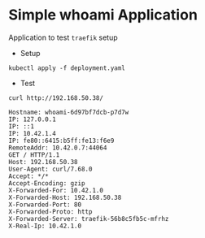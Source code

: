 # Simple whoami Application
Application to test `traefik` setup

- Setup
```
kubectl apply -f deployment.yaml
```

- Test
```
curl http://192.168.50.38/

Hostname: whoami-6d97bf7dcb-p7d7w
IP: 127.0.0.1
IP: ::1
IP: 10.42.1.4
IP: fe80::6415:b5ff:fe13:f6e9
RemoteAddr: 10.42.0.7:44064
GET / HTTP/1.1
Host: 192.168.50.38
User-Agent: curl/7.68.0
Accept: */*
Accept-Encoding: gzip
X-Forwarded-For: 10.42.1.0
X-Forwarded-Host: 192.168.50.38
X-Forwarded-Port: 80
X-Forwarded-Proto: http
X-Forwarded-Server: traefik-56b8c5fb5c-mfrhz
X-Real-Ip: 10.42.1.0
```